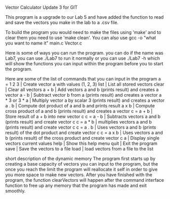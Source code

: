 Vector Calculator Update 3 for GIT

This program is a upgrade to our Lab 5 and have added the function to read and save the vectors you make in the lab to a .csv file.

To build the program you would need to make the files using 'make' and to clear them you need to use 'make clean'. You can also use gcc -o "what you want to name it" main.c Vector.c 

Here is some of ways you can run the program. you can do if the name was Lab7, you can use ./Lab7 to run it normally or you can use ./Lab7 -h which will show the functions you can input within the program before you to start the program.

Here are some of the list of commands that you can input in the program
    a = 1 2 3  | Create vector a with values (1, 2, 3)
    list       | List all stored vectors
    clear      | Clear all vectors
    a + b      | Add vectors a and b (prints result) and creates a vector
    a - b      | Subtract vector b from a (prints result) and creates a vector
    a * 3 or 3 * a | Multiply vector a by scalar 3 (prints result) and creates a vector
    a . b      | Compute dot product of a and b and prints result
    a x b      | Compute cross product of a and b (prints result) and creates a vector
    c = a + b  | Store result of a + b into new vector c
    c = a - b  | Subtracts vectors a and b (prints result) and create vector c
    c = a * b  | multiplies vectors a and b (prints result) and create vector c
    c = a . b  | Uses vectors a and b (prints result) of the dot product and create vector c
    c = a x b  | Uses vectors a and b (prints result) of the cross product and create vector c
    a | Display single vectors current values
    help       | Show this help menu
    quit       | Exit the program
    save       | Save the vectors to a file
    load       | load vectors from a file to the list

  
short description of the dynamic memory
The program first starts up by creating a base capacity of vectors you can input to the program, but the once you reach the limit the program will reallocate it self in order to give you more space to make new vectors. After you have finished with the program, the function clearVectors will happen after the command interface function to free up any memory that the program has made and exit smoothly.
